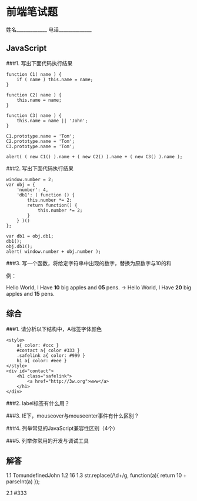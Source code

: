 前端笔试题
==========

姓名_____________		电话______________

JavaScript
-----------------

###1. 写出下面代码执行结果

	function C1( name ) {
		if ( name ) this.name = name;
	}

	function C2( name ) {
		this.name = name;
	}

	function C3( name ) {
		this.name = name || 'John';
	}

	C1.prototype.name = 'Tom';
	C2.prototype.name = 'Tom';
	C3.prototype.name = 'Tom';

	alert( ( new C1() ).name + ( new C2() ).name + ( new C3() ).name );


###2. 写出下面代码执行结果

	window.number = 2;
	var obj = {
		'number': 4,
		'db1': ( function () {
			this.number *= 2;
			return function() {
				this.number *= 2;
			}
		} )()
	};

	var db1 = obj.db1;
	db1();
	obj.db1();
	alert( window.number + obj.number );

###3. 写一个函数，将给定字符串中出现的数字，替换为原数字与10的和

例：

Hello World, I Have __10__ big apples and __05__ pens.
->
Hello World, I Have __20__ big apples and __15__ pens.


综合
-----------------

###1. 请分析以下结构中，A标签字体颜色

	<style>
		a{ color: #ccc }
		#contact a{ color #333 }
		.safelink a{ color: #999 }
		h1 a{ color: #eee }
	</style>
	<div id="contact">
		<h1 class="safelink">
			<a href="http://3w.org">www</a>
		</h1>
	</div>

###2. label标签有什么用？




###3. IE下，mouseover与mouseenter事件有什么区别？



###4. 列举常见的JavaScript兼容性区别（4个）






###5. 列举你常用的开发与调试工具











解答
------------------------

1.1	TomundefinedJohn
1.2	16
1.3	str.replace(/\d+/g, function(a){ return 10 + parseInt(a) });

2.1	#333



